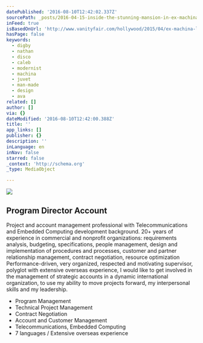 ```yaml
---
datePublished: '2016-08-10T12:42:02.337Z'
sourcePath: _posts/2016-04-15-inside-the-stunning-mansion-in-ex-machina.md
inFeed: true
isBasedOnUrl: 'http://www.vanityfair.com/hollywood/2015/04/ex-machina-location'
hasPage: false
keywords:
  - digby
  - nathan
  - disco
  - caleb
  - modernist
  - machina
  - juvet
  - man-made
  - design
  - ava
related: []
author: []
via: {}
dateModified: '2016-08-10T12:42:00.388Z'
title: ''
app_links: []
publisher: {}
description: ''
inLanguage: en
inNav: false
starred: false
_context: 'http://schema.org'
_type: MediaObject

---
```

![](https://the-grid-user-content.s3-us-west-2.amazonaws.com/331fc073-32ca-4e2e-80a3-117a08963b3f.jpg)

<article style=""><h1>Program Director Account </h1><p>Project and account management professional with Telecommunications and Embedded Computing development background. 20+ years of experience in commercial and nonprofit organizations: requirements analysis, budgeting, specifications, people management, design and implementation of procedures and processes, customer and partner relationship management, contract negotiation, resource optimization Performance-driven, very organized, respected and motivating supervisor, polyglot with extensive overseas experience, I would like to get involved in the management of strategic accounts in a dynamic international organization, to use my ability to move projects forward, my interpersonal skills and my leadership. </p></article>

* Program Management
* Technical Project Management
* Contract Negotiation
* Account and Customer Management
* Telecommunications, Embedded Computing
* 7 languages / Extensive overseas experience